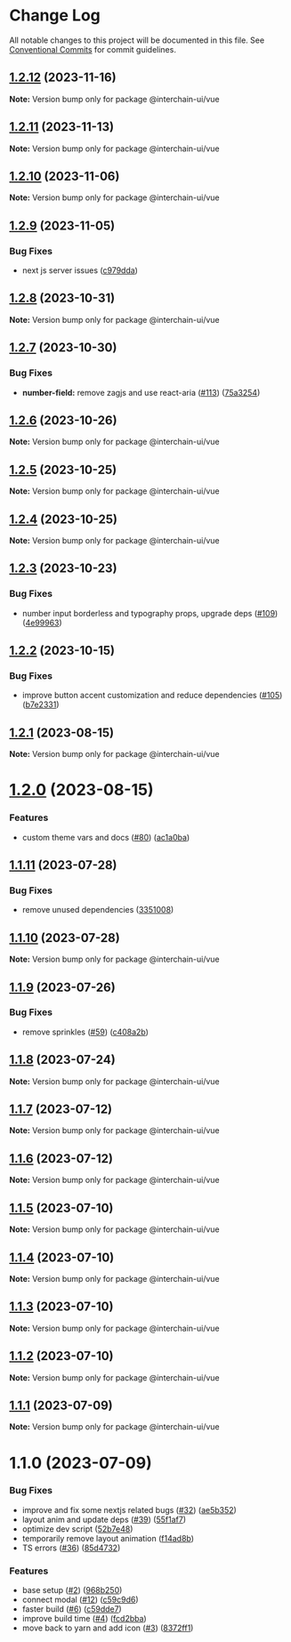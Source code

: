 # Change Log

All notable changes to this project will be documented in this file.
See [Conventional Commits](https://conventionalcommits.org) for commit guidelines.

## [1.2.12](https://github.com/cosmology-tech/interchain-ui/compare/@interchain-ui/vue@1.2.11...@interchain-ui/vue@1.2.12) (2023-11-16)

**Note:** Version bump only for package @interchain-ui/vue

## [1.2.11](https://github.com/cosmology-tech/interchain-ui/compare/@interchain-ui/vue@1.2.10...@interchain-ui/vue@1.2.11) (2023-11-13)

**Note:** Version bump only for package @interchain-ui/vue

## [1.2.10](https://github.com/cosmology-tech/interchain-ui/compare/@interchain-ui/vue@1.2.9...@interchain-ui/vue@1.2.10) (2023-11-06)

**Note:** Version bump only for package @interchain-ui/vue

## [1.2.9](https://github.com/cosmology-tech/interchain-ui/compare/@interchain-ui/vue@1.2.8...@interchain-ui/vue@1.2.9) (2023-11-05)

### Bug Fixes

- next js server issues ([c979dda](https://github.com/cosmology-tech/interchain-ui/commit/c979dda89ef8b20c13f1e914258273350012180f))

## [1.2.8](https://github.com/cosmology-tech/interchain-ui/compare/@interchain-ui/vue@1.2.7...@interchain-ui/vue@1.2.8) (2023-10-31)

**Note:** Version bump only for package @interchain-ui/vue

## [1.2.7](https://github.com/cosmology-tech/interchain-ui/compare/@interchain-ui/vue@1.2.6...@interchain-ui/vue@1.2.7) (2023-10-30)

### Bug Fixes

- **number-field:** remove zagjs and use react-aria ([#113](https://github.com/cosmology-tech/interchain-ui/issues/113)) ([75a3254](https://github.com/cosmology-tech/interchain-ui/commit/75a3254656ac773ba5b2087b5763830e79c9c60e))

## [1.2.6](https://github.com/cosmology-tech/interchain-ui/compare/@interchain-ui/vue@1.2.5...@interchain-ui/vue@1.2.6) (2023-10-26)

**Note:** Version bump only for package @interchain-ui/vue

## [1.2.5](https://github.com/cosmology-tech/interchain-ui/compare/@interchain-ui/vue@1.2.4...@interchain-ui/vue@1.2.5) (2023-10-25)

**Note:** Version bump only for package @interchain-ui/vue

## [1.2.4](https://github.com/cosmology-tech/interchain-ui/compare/@interchain-ui/vue@1.2.3...@interchain-ui/vue@1.2.4) (2023-10-25)

**Note:** Version bump only for package @interchain-ui/vue

## [1.2.3](https://github.com/cosmology-tech/interchain-ui/compare/@interchain-ui/vue@1.2.2...@interchain-ui/vue@1.2.3) (2023-10-23)

### Bug Fixes

- number input borderless and typography props, upgrade deps ([#109](https://github.com/cosmology-tech/interchain-ui/issues/109)) ([4e99963](https://github.com/cosmology-tech/interchain-ui/commit/4e999638cbce0a9705d54f57ee5bcfe4836ca1eb))

## [1.2.2](https://github.com/cosmology-tech/interchain-ui/compare/@interchain-ui/vue@1.2.1...@interchain-ui/vue@1.2.2) (2023-10-15)

### Bug Fixes

- improve button accent customization and reduce dependencies ([#105](https://github.com/cosmology-tech/interchain-ui/issues/105)) ([b7e2331](https://github.com/cosmology-tech/interchain-ui/commit/b7e2331dcb8d4ae9e4f45252080e02b645e65947))

## [1.2.1](https://github.com/cosmology-tech/interchain-ui/compare/@interchain-ui/vue@1.2.0...@interchain-ui/vue@1.2.1) (2023-08-15)

**Note:** Version bump only for package @interchain-ui/vue

# [1.2.0](https://github.com/cosmology-tech/interchain-ui/compare/@interchain-ui/vue@1.1.11...@interchain-ui/vue@1.2.0) (2023-08-15)

### Features

- custom theme vars and docs ([#80](https://github.com/cosmology-tech/interchain-ui/issues/80)) ([ac1a0ba](https://github.com/cosmology-tech/interchain-ui/commit/ac1a0ba57082fe3d6647c18e8107ab56047ef6e2))

## [1.1.11](https://github.com/cosmology-tech/interchain-ui/compare/@interchain-ui/vue@1.1.10...@interchain-ui/vue@1.1.11) (2023-07-28)

### Bug Fixes

- remove unused dependencies ([3351008](https://github.com/cosmology-tech/interchain-ui/commit/3351008f19901b6b5ef8c236f9ef5567e239a98f))

## [1.1.10](https://github.com/cosmology-tech/interchain-ui/compare/@interchain-ui/vue@1.1.9...@interchain-ui/vue@1.1.10) (2023-07-28)

**Note:** Version bump only for package @interchain-ui/vue

## [1.1.9](https://github.com/cosmology-tech/interchain-ui/compare/@interchain-ui/vue@1.1.8...@interchain-ui/vue@1.1.9) (2023-07-26)

### Bug Fixes

- remove sprinkles ([#59](https://github.com/cosmology-tech/interchain-ui/issues/59)) ([c408a2b](https://github.com/cosmology-tech/interchain-ui/commit/c408a2bb16e1b62440e825de938bf526e8397749))

## [1.1.8](https://github.com/cosmology-tech/interchain-ui/compare/@interchain-ui/vue@1.1.7...@interchain-ui/vue@1.1.8) (2023-07-24)

**Note:** Version bump only for package @interchain-ui/vue

## [1.1.7](https://github.com/cosmology-tech/interchain-ui/compare/@interchain-ui/vue@1.1.6...@interchain-ui/vue@1.1.7) (2023-07-12)

**Note:** Version bump only for package @interchain-ui/vue

## [1.1.6](https://github.com/cosmology-tech/interchain-ui/compare/@interchain-ui/vue@1.1.5...@interchain-ui/vue@1.1.6) (2023-07-12)

**Note:** Version bump only for package @interchain-ui/vue

## [1.1.5](https://github.com/cosmology-tech/interchain-ui/compare/@interchain-ui/vue@1.1.4...@interchain-ui/vue@1.1.5) (2023-07-10)

**Note:** Version bump only for package @interchain-ui/vue

## [1.1.4](https://github.com/cosmology-tech/interchain-ui/compare/@interchain-ui/vue@1.1.3...@interchain-ui/vue@1.1.4) (2023-07-10)

**Note:** Version bump only for package @interchain-ui/vue

## [1.1.3](https://github.com/cosmology-tech/interchain-ui/compare/@interchain-ui/vue@1.1.2...@interchain-ui/vue@1.1.3) (2023-07-10)

**Note:** Version bump only for package @interchain-ui/vue

## [1.1.2](https://github.com/cosmology-tech/interchain-ui/compare/@interchain-ui/vue@1.1.1...@interchain-ui/vue@1.1.2) (2023-07-10)

**Note:** Version bump only for package @interchain-ui/vue

## [1.1.1](https://github.com/cosmology-tech/interchain-ui/compare/@interchain-ui/vue@1.1.0...@interchain-ui/vue@1.1.1) (2023-07-09)

**Note:** Version bump only for package @interchain-ui/vue

# 1.1.0 (2023-07-09)

### Bug Fixes

- improve and fix some nextjs related bugs ([#32](https://github.com/cosmology-tech/interchain-ui/issues/32)) ([ae5b352](https://github.com/cosmology-tech/interchain-ui/commit/ae5b35247b1a2e12f956363761c56e00e1fb9818))
- layout anim and update deps ([#39](https://github.com/cosmology-tech/interchain-ui/issues/39)) ([55f1af7](https://github.com/cosmology-tech/interchain-ui/commit/55f1af7fb7428de1095863f8a79287859a629b6f))
- optimize dev script ([52b7e48](https://github.com/cosmology-tech/interchain-ui/commit/52b7e483579161bedce97ece68090c0a9b58e54c))
- temporarily remove layout animation ([f14ad8b](https://github.com/cosmology-tech/interchain-ui/commit/f14ad8b4702cb01c41d08988219dfc93f26ab8ae))
- TS errors ([#36](https://github.com/cosmology-tech/interchain-ui/issues/36)) ([85d4732](https://github.com/cosmology-tech/interchain-ui/commit/85d4732d735620416007084a345bc01ba8f42fd9))

### Features

- base setup ([#2](https://github.com/cosmology-tech/interchain-ui/issues/2)) ([968b250](https://github.com/cosmology-tech/interchain-ui/commit/968b250bbb2a8103ee2973f9f23722df505f0e40))
- connect modal ([#12](https://github.com/cosmology-tech/interchain-ui/issues/12)) ([c59c9d6](https://github.com/cosmology-tech/interchain-ui/commit/c59c9d69317751472d71916cc8608396ae801e33))
- faster build ([#6](https://github.com/cosmology-tech/interchain-ui/issues/6)) ([c59dde7](https://github.com/cosmology-tech/interchain-ui/commit/c59dde76b908f326695928b5cf09c822b51d26a6))
- improve build time ([#4](https://github.com/cosmology-tech/interchain-ui/issues/4)) ([fcd2bba](https://github.com/cosmology-tech/interchain-ui/commit/fcd2bbad4c66242cb7f38a75ae7aa9ade9e5a46d))
- move back to yarn and add icon ([#3](https://github.com/cosmology-tech/interchain-ui/issues/3)) ([8372ff1](https://github.com/cosmology-tech/interchain-ui/commit/8372ff1df66906850512b3948a146048361469f8))
